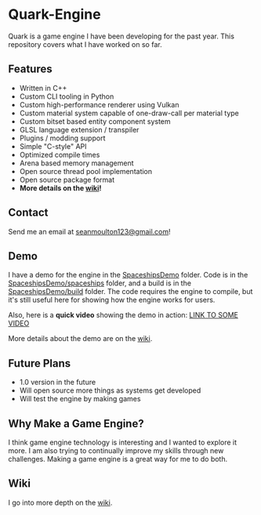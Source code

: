 # Quark-Engine
Quark is a game engine I have been developing for the past year. This repository covers what I have worked on so far.

<!-- TODO: add to this a little bit, just like a tiny amount -->

## Features
- Written in C++
- Custom CLI tooling in Python
- Custom high-performance renderer using Vulkan
- Custom material system capable of one-draw-call per material type
- Custom bitset based entity component system
- GLSL language extension / transpiler
- Plugins / modding support
- Simple "C-style" API
- Optimized compile times
- Arena based memory management
- Open source thread pool implementation
- Open source package format
- **More details on the [wiki]()!**

## Contact
Send me an email at seanmoulton123@gmail.com!

## Demo
I have a demo for the engine in the [SpaceshipsDemo](SpaceshipsDemo/) folder. Code is in the [SpaceshipsDemo/spaceships](SpaceshipsDemo/spaceships) folder, and a build is in the [SpaceshipsDemo/build](SpaceshipsDemo/build) folder. The code requires the engine to compile, but it's still useful here for showing how the engine works for users.

Also, here is a **quick video** showing the demo in action: <!-- TODO: --> [LINK TO SOME VIDEO]()

More details about the demo are on the [wiki]().

## Future Plans
- 1.0 version in the future
- Will open source more things as systems get developed
- Will test the engine by making games

##  Why Make a Game Engine?
I think game engine technology is interesting and I wanted to explore it more. I am also trying to continually improve my skills through new challenges. Making a game engine is a great way for me to do both.

## Wiki
I go into more depth on the [wiki]().
